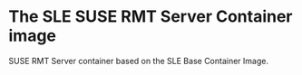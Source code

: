 # The SLE SUSE RMT Server Container image

SUSE RMT Server container based on the SLE Base Container Image.
